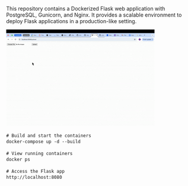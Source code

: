 This repository contains a Dockerized Flask web application with PostgreSQL, Gunicorn, and Nginx. It provides a scalable environment to deploy Flask applications in a production-like setting.

![Demo GIF](https://github.com/ezlee0101/flask-on-docker/blob/main/screenshot.gif)

```
# Build and start the containers
docker-compose up -d --build

# View running containers
docker ps

# Access the Flask app
http://localhost:8080
```
